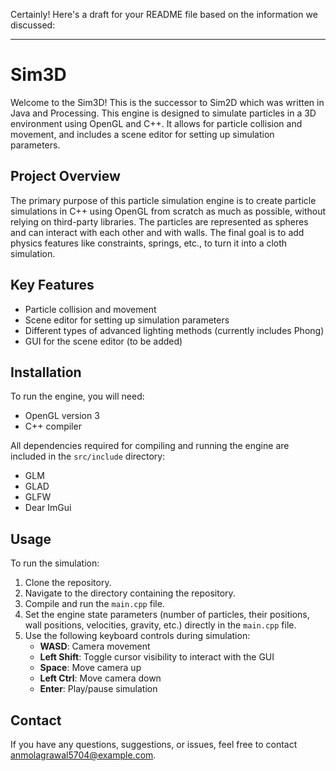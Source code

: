 Certainly! Here's a draft for your README file based on the information we discussed:

---

# Sim3D

Welcome to the Sim3D! 
This is the successor to Sim2D which was written in Java and Processing.
This engine is designed to simulate particles in a 3D environment using OpenGL and C++. It allows for particle collision and movement, and includes a scene editor for setting up simulation parameters.

## Project Overview

The primary purpose of this particle simulation engine is to create particle simulations in C++ using OpenGL from scratch as much as possible, without relying on third-party libraries. The particles are represented as spheres and can interact with each other and with walls. The final goal is to add physics features like constraints, springs, etc., to turn it into a cloth simulation.

## Key Features

- Particle collision and movement
- Scene editor for setting up simulation parameters
- Different types of advanced lighting methods (currently includes Phong)
- GUI for the scene editor (to be added)

## Installation

To run the engine, you will need:
- OpenGL version 3
- C++ compiler

All dependencies required for compiling and running the engine are included in the `src/include` directory:
- GLM
- GLAD
- GLFW
- Dear ImGui

## Usage

To run the simulation:
1. Clone the repository.
2. Navigate to the directory containing the repository.
3. Compile and run the `main.cpp` file.
4. Set the engine state parameters (number of particles, their positions, wall positions, velocities, gravity, etc.) directly in the `main.cpp` file.
5. Use the following keyboard controls during simulation:
   - **WASD**: Camera movement
   - **Left Shift**: Toggle cursor visibility to interact with the GUI
   - **Space**: Move camera up
   - **Left Ctrl**: Move camera down
   - **Enter**: Play/pause simulation


## Contact

If you have any questions, suggestions, or issues, feel free to contact [anmolagrawal5704@example.com](mailto:anmolagrawal5704@gmail.com).
